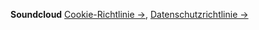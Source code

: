 **Soundcloud** [Cookie-Richtlinie &rarr;](https://soundcloud.com/pages/cookies), [Datenschutzrichtlinie &rarr;](https://soundcloud.com/pages/privacy)
